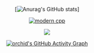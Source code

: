 <div id="title" align=center>

  
  [![Anurag's GitHub stats](https://github-readme-stats.vercel.app/api?username=orchiddell0&show_icons=true&theme=tokyonight)]


[![modern cpp](https://img.shields.io/badge/code-Modern%20C++-blue)](https://learn.microsoft.com/zh-cn/cpp/cpp/welcome-back-to-cpp-modern-cpp) 

<div align="center">
	
	
 <img src="https://activity-graph.herokuapp.com/graph?username=orchiddell0&theme=xcode" />

</div>

[![orchid's GitHub Activity Graph](https://activity-graph.herokuapp.com/graph?username=orchiddell0&theme=xcode)](https://github.com/orchiddell0)









